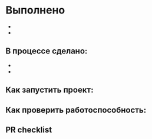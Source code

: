 # Выполнено 

 - 
 -

## В процессе сделано:
 - 
 - 

## Как запустить проект:

## Как проверить работоспособность:

## PR checklist

